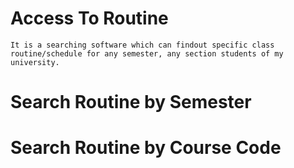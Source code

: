 # Access To Routine

`It is a searching software which can findout specific class routine/schedule for any semester, any section students of my university.`
    

# Search Routine by Semester
# Search Routine by Course Code

